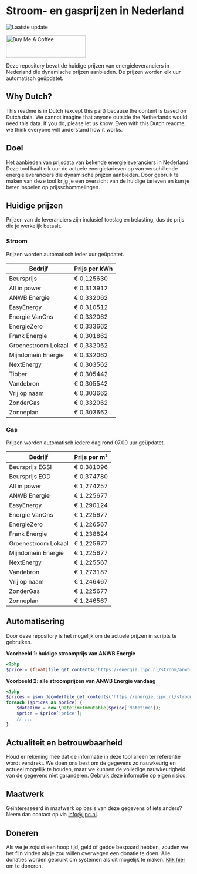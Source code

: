 # Stroom- en gasprijzen in Nederland

![Laatste update](https://img.shields.io/badge/laatste%20update-2024--11--04%2015%3A00%20CET-brightgreen)

<a href="https://www.buymeacoffee.com/Lars-" target="_blank"><img src="https://cdn.buymeacoffee.com/buttons/v2/default-orange.png" alt="Buy Me A Coffee" height="60" style="height: 60px !important;width: 217px !important;" ></a>

Deze repository bevat de huidige prijzen van energieleveranciers in Nederland die dynamische prijzen aanbieden. De prijzen worden elk uur automatisch geüpdatet.

## Why Dutch?

This readme is in Dutch (except this part) because the content is based on Dutch data. We cannot imagine that anyone outside the Netherlands would need this data. If you do, please let us know. Even with this Dutch readme, we think
everyone will understand how it works.

## Doel

Het aanbieden van prijsdata van bekende energieleveranciers in Nederland. Deze tool haalt elk uur de actuele energietarieven op van verschillende energieleveranciers die dynamische prijzen aanbieden. Door gebruik te maken van deze tool
krijg je een overzicht van de huidige tarieven en kun je beter inspelen op prijsschommelingen.

## Huidige prijzen

Prijzen van de leveranciers zijn inclusief toeslag en belasting, dus de prijs die je werkelijk betaalt.

### Stroom

Prijzen worden automatisch ieder uur geüpdatet.

 Bedrijf | Prijs per kWh 
---------|---------------
Beursprijs | € 0,125630
All in power | € 0,313912
ANWB Energie | € 0,332062
EasyEnergy | € 0,310512
Energie VanOns | € 0,332062
EnergieZero | € 0,333662
Frank Energie | € 0,301862
Groenestroom Lokaal | € 0,332062
Mijndomein Energie | € 0,332062
NextEnergy | € 0,303562
Tibber | € 0,305442
Vandebron | € 0,305542
Vrij op naam | € 0,303662
ZonderGas | € 0,332062
Zonneplan | € 0,303662


### Gas

Prijzen worden automatisch iedere dag rond 07.00 uur geüpdatet.

 Bedrijf | Prijs per m³ 
---------|--------------
Beursprijs EGSI | € 0,381096
Beursprijs EOD | € 0,374780
All in power | € 1,274257
ANWB Energie | € 1,225677
EasyEnergy | € 1,290124
Energie VanOns | € 1,225677
EnergieZero | € 1,226567
Frank Energie | € 1,238824
Groenestroom Lokaal | € 1,225677
Mijndomein Energie | € 1,225677
NextEnergy | € 1,225567
Vandebron | € 1,273187
Vrij op naam | € 1,246467
ZonderGas | € 1,225677
Zonneplan | € 1,246567


## Automatisering

Door deze repository is het mogelijk om de actuele prijzen in scripts te gebruiken.

**Voorbeeld 1: huidige stroomprijs van ANWB Energie**

```php
<?php
$price = (float)file_get_contents('https://energie.ljpc.nl/stroom/anwb-energie-nu.txt');

```

**Voorbeeld 2: alle stroomprijzen van ANWB Energie vandaag**

```php
<?php
$prices = json_decode(file_get_contents('https://energie.ljpc.nl/stroom/all-in-power-vandaag.json'),true);
foreach ($prices as $price) {
    $dateTime = new \DateTimeImmutable($price['datetime']);
    $price = $price['price'];
    // ...
}
```

## Actualiteit en betrouwbaarheid

Houd er rekening mee dat de informatie in deze tool alleen ter referentie wordt verstrekt. We doen ons best om de gegevens zo nauwkeurig en actueel mogelijk te houden, maar we kunnen de volledige nauwkeurigheid van de gegevens niet
garanderen. Gebruik deze informatie op eigen risico.

## Maatwerk

Geïnteresseerd in maatwerk op basis van deze gegevens of iets anders? Neem dan contact op
via [info@ljpc.nl](mailto:info@ljpc.nl?subject=Energie%20prijzen).

## Doneren

Als we je zojuist een hoop tijd, geld of gedoe bespaard hebben, zouden we het fijn vinden als je zou willen overwegen een
donatie te doen. Alle donaties worden gebruikt om systemen als dit mogelijk te
maken. [Klik hier](https://www.buymeacoffee.com/Lars-) om te doneren.
